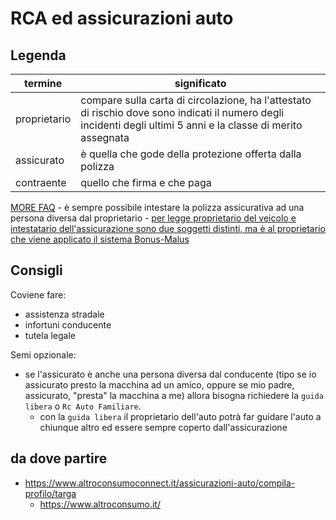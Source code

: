 # RCA ed assicurazioni auto

## Legenda

| termine      | significato                                                                                                                                                     |
| ------------ | --------------------------------------------------------------------------------------------------------------------------------------------------------------- |
| proprietario | compare sulla carta di circolazione, ha l'attestato di rischio dove sono indicati il numero degli incidenti degli ultimi 5 anni e la classe di merito assegnata |
| assicurato   | è quella che gode della protezione offerta dalla polizza                                                                                                                  |
| contraente   | quello che firma e che paga                                                                                                                                     |

[MORE FAQ](https://www.facile.it/assicurazioni/guida/assicurazione-conducente-diverso-dall-assicurato.html#1)
	- è sempre possibile intestare la polizza assicurativa ad una persona diversa dal proprietario
	- [per legge proprietario del veicolo e intestatario dell'assicurazione sono due soggetti distinti, ma è al proprietario che viene applicato il sistema Bonus-Malus](https://assicurazioni.segugio.it/news-assicurazioni/si-puo-intestare-l-assicurazione-a-chi-non-e-proprietario-del-mezzo-00028689.html)

## Consigli

Coviene fare:

- assistenza stradale
- infortuni conducente
- tutela legale

Semi opzionale:

- se l'assicurato è anche una persona diversa dal conducente (tipo se io assicurato presto la macchina ad un amico, oppure se mio padre, assicurato, "presta" la macchina a me) allora bisogna richiedere la `guida libera` o `Rc Auto Familiare`.
    - con la `guida libera` il proprietario dell'auto potrà far guidare l'auto a chiunque altro ed essere sempre coperto dall'assicurazione

## da dove partire

- <https://www.altroconsumoconnect.it/assicurazioni-auto/compila-profilo/targa>
    - <https://www.altroconsumo.it/>
